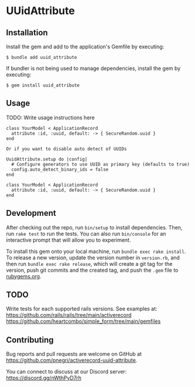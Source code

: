 # UUidAttribute

## Installation

Install the gem and add to the application's Gemfile by executing:

    $ bundle add uuid_attribute

If bundler is not being used to manage dependencies, install the gem by executing:

    $ gem install uuid_attribute

## Usage

TODO: Write usage instructions here

```
class YourModel < ApplicationRecord
  attribute :id, :uuid, default: -> { SecureRandom.uuid }
end

Or if you want to disable auto detect of UUIDs

UuidAttribute.setup do |config|
  # Configure generators to use UUID as primary key (defaults to true)
  config.auto_detect_binary_ids = false
end

class YourModel < ApplicationRecord
  attribute :id, :uuid, default: -> { SecureRandom.uuid }
end
```

## Development

After checking out the repo, run `bin/setup` to install dependencies. Then, run `rake test` to run the tests. You can also run `bin/console` for an interactive prompt that will allow you to experiment.

To install this gem onto your local machine, run `bundle exec rake install`. To
release a new version, update the version number in `version.rb`, and then run
`bundle exec rake release`, which will create a git tag for the version, push
git commits and the created tag, and push the `.gem` file to
[rubygems.org](https://rubygems.org).

## TODO

Write tests for each supported rails versions. See examples at:
https://github.com/rails/rails/tree/main/activerecord
https://github.com/heartcombo/simple_form/tree/main/gemfiles

## Contributing

Bug reports and pull requests are welcome on GitHub at
https://github.com/pnegri/activerecord-uuid-attribute.

You can connect to discuss at our Discord server: https://discord.gg/nWthPyD7rh